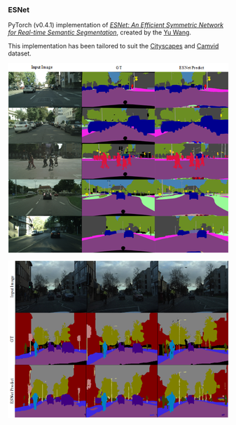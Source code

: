 ### ESNet
PyTorch (v0.4.1) implementation of [*ESNet: An Efficient Symmetric Network for Real-time Semantic Segmentation*](https://github.com/xiaoyufenfei/ESNet/blob/master/xxx), created by the [Yu Wang](https://github.com/xiaoyufenfei/ESNet).

This implementation has been tailored to suit the [Cityscapes](https://www.cityscapes-dataset.com/)  and [Camvid](http://mi.eng.cam.ac.uk/research/projects/VideoRec/CamVid/)  dataset.

<p align="center">
	<img src="images/ESNet_cityscapes_demo.png">
</p>

<p align="center">
	<img src="images/ESNet_camvid_demo.png" width="685">
</p>
